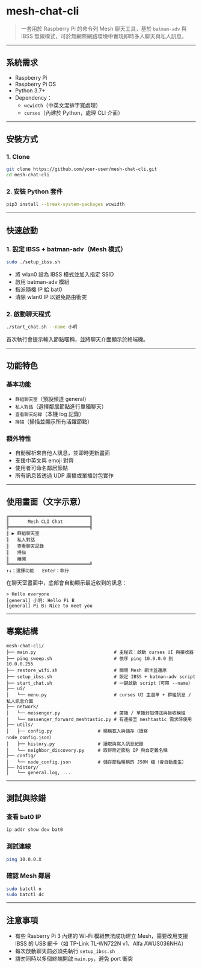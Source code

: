 # mesh-chat-cli

> 一套用於 Raspberry Pi 的命令列 Mesh 聊天工具，基於 `batman-adv` 與 IBSS 無線模式，可於無網際網路環境中實現即時多人聊天與私人訊息。

---

## 系統需求

- Raspberry Pi
- Raspberry Pi OS
- Python 3.7+
- Dependency：
  - `wcwidth`（中英文混排字寬處理）
  - `curses`（內建於 Python，處理 CLI 介面）

---

## 安裝方式

### 1. Clone

```bash
git clone https://github.com/your-user/mesh-chat-cli.git
cd mesh-chat-cli
````

### 2. 安裝 Python 套件

```bash
pip3 install --break-system-packages wcwidth
```

---

## 快速啟動

### 1. 設定 IBSS + batman-adv（Mesh 模式）

```bash
sudo ./setup_ibss.sh
```

* 將 wlan0 設為 IBSS 模式並加入指定 SSID
* 啟用 batman-adv 模組
* 指派隨機 IP 給 bat0
* 清除 wlan0 IP 以避免路由衝突

### 2. 啟動聊天程式

```bash
./start_chat.sh --name 小明
```

首次執行會提示輸入節點暱稱，並將聊天介面顯示於終端機。

---

## 功能特色

### 基本功能

* `群組聊天室`（預設頻道 general）
* `私人對話`（選擇鄰居節點進行單獨聊天）
* `查看聊天記錄`（本機 log 記錄）
* `掃描`（掃描並顯示所有活躍節點）

### 額外特性

* 自動解析來自他人訊息，並即時更新畫面
* 支援中英文與 emoji 對齊
* 使用者可命名鄰居節點
* 所有訊息皆透過 UDP 廣播或單播封包實作

---

## 使用畫面（文字示意）

```text
╔══════════════════════════════╗
║       Mesh CLI Chat          ║
╠══════════════════════════════╣
║ ▶ 群組聊天室                  
║   私人對話                    
║   查看聊天記錄                 
║   掃描                        
║   離開                        
╚══════════════════════════════╝
↑↓：選擇功能   Enter：執行
```

在聊天室畫面中，底部會自動顯示最近收到的訊息：

```
> Hello everyone
[general] 小明: Hello Pi B
[general] Pi B: Nice to meet you
```

---

## 專案結構

```
mesh-chat-cli/
├── main.py                             # 主程式：啟動 curses UI 與接收器
├── ping_sweep.sh                       # 依序 ping 10.0.0.0 到 10.0.0.255
├── restore_wifi.sh                     # 關閉 Mesh 網卡並還原
├── setup_ibss.sh                       # 設定 IBSS + batman-adv script
├── start_chat.sh                       # 一鍵啟動 script（可帶 --name）
├── ui/
│   └── menu.py                         # curses UI 主選單 + 群組訊息 / 私人訊息介面
├── network/
│   └── messenger.py                    # 廣播 / 單播封包傳送與接收模組
|   └── messenger_forward_meshtastic.py # 有連接至 meshtastic 需求時使用
├── utils/
│   ├── config.py                 # 暱稱載入與儲存（讀寫 node_config.json）
│   ├── history.py                # 讀取與寫入訊息紀錄
│   └── neighbor_discovery.py     # 取得附近節點 IP 與自定義名稱
├── config/
│   └── node_config.json          # 儲存節點暱稱的 JSON 檔（會自動產生）
├── history/
│   └── general.log, ...
```

---

## 測試與除錯

### 查看 bat0 IP

```bash
ip addr show dev bat0
```

### 測試連線

```bash
ping 10.0.0.X
```

### 確認 Mesh 鄰居

```bash
sudo batctl n
sudo batctl dc
```

---

## 注意事項

* 有些 Rasberry Pi 3 內建的 Wi-Fi 模組無法成功建立 Mesh，需要改用支援 IBSS 的 USB 網卡（如 TP-Link TL-WN722N v1、Alfa AWUS036NHA）
* 每次啟動聊天前必須先執行 `setup_ibss.sh`
* 請勿同時以多個終端開啟 `main.py`，避免 port 衝突
